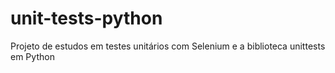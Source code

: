 # unit-tests-python
Projeto de estudos em testes unitários com Selenium e a biblioteca unittests em Python
